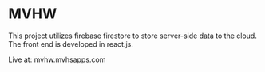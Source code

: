 # MVHW

This project utilizes firebase firestore to store server-side data to the cloud. The front end is developed in react.js.

Live at: mvhw.mvhsapps.com
